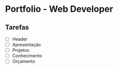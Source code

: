 # Portfolio - Web Developer

## Tarefas
- [ ] Header
- [ ] Apresentação
- [ ] Projetos
- [ ] Conhecimento
- [ ] Orçamento